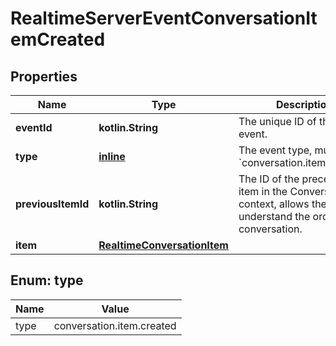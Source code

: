 
# RealtimeServerEventConversationItemCreated

## Properties
| Name | Type | Description | Notes |
| ------------ | ------------- | ------------- | ------------- |
| **eventId** | **kotlin.String** | The unique ID of the server event. |  |
| **type** | [**inline**](#Type) | The event type, must be &#x60;conversation.item.created&#x60;. |  |
| **previousItemId** | **kotlin.String** | The ID of the preceding item in the Conversation context, allows the  client to understand the order of the conversation.  |  |
| **item** | [**RealtimeConversationItem**](RealtimeConversationItem.md) |  |  |


<a id="Type"></a>
## Enum: type
| Name | Value |
| ---- | ----- |
| type | conversation.item.created |



